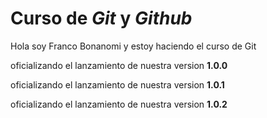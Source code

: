 # Curso de _Git_ y _Github_

Hola soy Franco Bonanomi y estoy haciendo el curso de Git

oficializando el lanzamiento de nuestra version **1.0.0**

oficializando el lanzamiento de nuestra version **1.0.1**

oficializando el lanzamiento de nuestra version **1.0.2**
